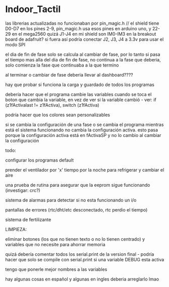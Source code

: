 # Indoor_Tactil
las librerias actualizadas no funcionaban por pin_magic.h // el shield tiene D0-D7 en los pines 2-9, pin_magic.h usa esos pines en arduino uno, y 22-29 en el mega2560
quizá J1-J4 en mi shield son IM0-IM3 en la breakout board de adafruit? si fuera así podría conectar J2, J3, J4 a 3.3v para usar el modo SPI

el dia de fin de fase solo se calcula al cambiar de fase, por lo tanto si pasa el tiempo mas alla del dia de fin de fase, no continua a la fase que deberia, solo comienza la fase que continuaba a la que termino

al terminar o cambiar de fase deberia llevar al dashboard????

hay que probar si funciona la carga y guardado de todos los programas

debería hacer que el programa cambie las variables cuando se toca el boton que cambia la variable, en vez de ver si la variable cambió - ver: if (z1fActivalast != z1fActiva), switch (z1fActiva)

podría hacer que los colores sean personalizables

si se cambia la configuración de una fase o se cambia el programa mientras está el sistema funcionando no cambia la configuración activa. esto pasa porque la configuración activa está en fActivaSP y no lo cambio al cambiar la configuración



todo:

configurar los programas default

prender el ventilador por 'x' tiempo por la noche para refrigerar y cambiar el aire

una prueba de rutina para asegurar que la eeprom sigue funcionando (investigar: crc?)

sistema de alarmas para detectar si no esta funcionando un i/o

pantallas de errores (rtc/dht/etc desconectado, rtc perdio el tiempo)

sistema de fertilizante



LIMPIEZA:

eliminar botones (los que no tienen texto o no lo tienen centrado) y variables que no necesite para ahorrar memoria

quizá debería comentar todos los serial.print de la version final - podría hacer que solo se compile con serial.print si una variable DEBUG esta activa

tengo que ponerle mejor nombres a las variables

hay algunas cosas en español y algunas en ingles deberia arreglarlo lmao